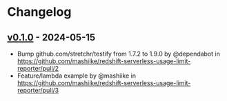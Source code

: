 # Changelog

## [v0.1.0](https://github.com/mashiike/redshift-serverless-usage-limit-reporter/commits/v0.1.0) - 2024-05-15
- Bump github.com/stretchr/testify from 1.7.2 to 1.9.0 by @dependabot in https://github.com/mashiike/redshift-serverless-usage-limit-reporter/pull/2
- Feature/lambda example by @mashiike in https://github.com/mashiike/redshift-serverless-usage-limit-reporter/pull/3
